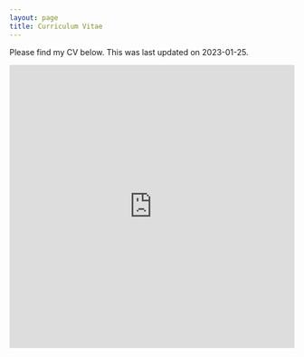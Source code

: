 ```yaml
---
layout: page
title: Curriculum Vitae
---
```


Please find my CV below. This was last updated on 2023-01-25.

<embed src="https://sage-wright.github.io/_pdfs/2023-01-25-SageWright-CV.pdf" width="100%" height="500" />
